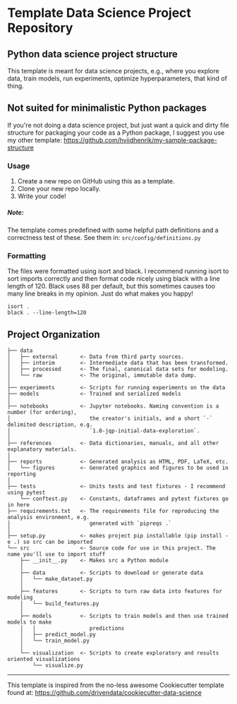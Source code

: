 Template Data Science Project Repository
========================

## Python data science project structure
This template is meant for data science projects, e.g., where you explore data, 
train models, run experiments, optimize hyperparameters, that kind of thing.


## Not suited for minimalistic Python packages
If you're not doing a data science project, but just want a quick and dirty file structure for packaging your code as a
Python package, I suggest you use my other template: 
https://github.com/hviidhenrik/my-sample-package-structure


### Usage

1. Create a new repo on GitHub using this as a template.
2. Clone your new repo locally.
5. Write your code!

##### Note:

The template comes predefined with some helpful path definitions and a correctness test of these.
See them in: `src/config/definitions.py`

### Formatting
The files were formatted using isort and black. I recommend running isort to sort imports correctly 
and then format code nicely using black with a line length of 120. Black uses 88 per default, 
but this sometimes causes too many line breaks in my opinion. Just do what makes you happy!

    isort .
    black . --line-length=120

Project Organization
------------

    ├── data
    │   ├── external       <- Data from third party sources.
    │   ├── interim        <- Intermediate data that has been transformed.
    │   ├── processed      <- The final, canonical data sets for modeling.
    │   └── raw            <- The original, immutable data dump.
    │
    ├── experiments        <- Scripts for running experiments on the data
    ├── models             <- Trained and serialized models
    │
    ├── notebooks          <- Jupyter notebooks. Naming convention is a number (for ordering),
    │                         the creator's initials, and a short `-` delimited description, e.g.
    │                         `1.0-jqp-initial-data-exploration`.
    │
    ├── references         <- Data dictionaries, manuals, and all other explanatory materials.
    │
    ├── reports            <- Generated analysis as HTML, PDF, LaTeX, etc.
    │   └── figures        <- Generated graphics and figures to be used in reporting
    │
    ├── tests              <- Units tests and test fixtures - I recommend using pytest
        └── conftest.py    <- Constants, dataframes and pytest fixtures go in here
    ├── requirements.txt   <- The requirements file for reproducing the analysis environment, e.g.
    │                         generated with `pipreqs .`
    │
    ├── setup.py           <- makes project pip installable (pip install -e .) so src can be imported
    └── src                <- Source code for use in this project. The name you'll use to import stuff
        ├── __init__.py    <- Makes src a Python module
        │
        ├── data           <- Scripts to download or generate data
        │   └── make_dataset.py
        │
        ├── features       <- Scripts to turn raw data into features for modeling
        │   └── build_features.py
        │
        ├── models         <- Scripts to train models and then use trained models to make
        │   │                 predictions
        │   ├── predict_model.py
        │   └── train_model.py
        │
        └── visualization  <- Scripts to create exploratory and results oriented visualizations
            └── visualize.py



--------

This template is inspired from the no-less awesome Cookiecutter template 
found at: https://github.com/drivendata/cookiecutter-data-science
